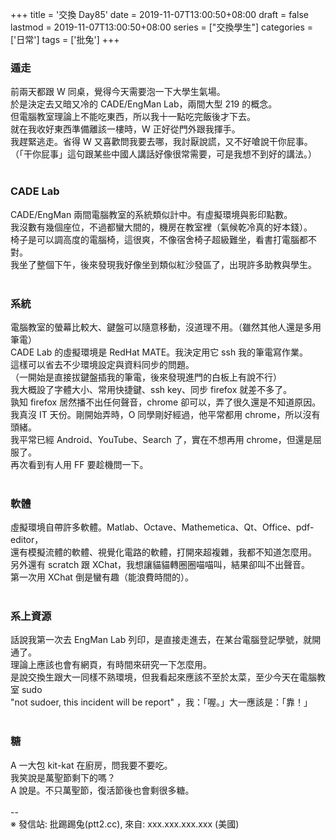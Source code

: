 +++
title = '交換 Day85'
date = 2019-11-07T13:00:50+08:00
draft = false
lastmod = 2019-11-07T13:00:50+08:00
series = ["交換學生"]
categories = ['日常']
tags = ['批兔']
+++
### 遁走 
前兩天都跟 W 同桌，覺得今天需要泡一下大學生氣場。<br>
於是決定去又暗又冷的 CADE/EngMan Lab，兩間大型 219 的概念。<br>
但電腦教室理論上不能吃東西，所以我十一點吃完飯後才下去。<br>
就在我收好東西準備離該一樓時，W 正好從門外跟我揮手。<br>
我趕緊逃走。省得 W 又喜歡問我要去哪，我討厭說謊，又不好嗆說干你屁事。<br>
（「干你屁事」這句跟某些中國人講話好像很常需要，可是我想不到好的講法。）<br>
<br>
### CADE Lab 
CADE/EngMan 兩間電腦教室的系統類似計中。有虛擬環境與影印點數。<br>
我沒數有幾個座位，不過都蠻大間的，機房在教室裡（氣候乾冷真的好本錢）。<br>
椅子是可以調高度的電腦椅，這很爽，不像宿舍椅子超級難坐，看書打電腦都不對。<br>
我坐了整個下午，後來發現我好像坐到類似紅沙發區了，出現許多助教與學生。<br>
<br>
### 系統 
電腦教室的螢幕比較大、鍵盤可以隨意移動，沒道理不用。（雖然其他人還是多用筆電）<br>
CADE Lab 的虛擬環境是 RedHat MATE。我決定用它 ssh 我的筆電寫作業。<br>
這樣可以省去不少環境設定與資料同步的問題。<br>
（一開始是直接拔鍵盤插我的筆電，後來發現進門的白板上有說不行）<br>
我大概設了字體大小、常用快捷鍵、ssh key、同步 firefox 就差不多了。<br>
孰知 firefox 居然播不出任何聲音，chrome 卻可以，弄了很久還是不知道原因。<br>
我真沒 IT 天份。剛開始弄時，O 同學剛好經過，他平常都用 chrome，所以沒有頭緒。<br>
我平常已經 Android、YouTube、Search 了，實在不想再用 chrome，但還是屈服了。<br>
再次看到有人用 FF 要趁機問一下。<br>
<br>
### 軟體 
虛擬環境自帶許多軟體。Matlab、Octave、Mathemetica、Qt、Office、pdf-editor，<br>
還有模擬流體的軟體、視覺化電路的軟體，打開來超複雜，我都不知道怎麼用。<br>
另外還有 scratch 跟 XChat，我想讓貓貓轉圈圈喵喵叫，結果卻叫不出聲音。<br>
第一次用 XChat 倒是蠻有趣（能浪費時間的）。<br>
<br>
### 系上資源 
話說我第一次去 EngMan Lab 列印，是直接走進去，在某台電腦登記學號，就開通了。<br>
理論上應該也會有網頁，有時間來研究一下怎麼用。<br>
是說交換生跟大一同樣不熟環境，但我看起來應該不至於太菜，至少今天在電腦教室 sudo<br>
"not sudoer, this incident will be report" ，我：「喔。」大一應該是：「靠！」<br>
<br>
### 糖 
A 一大包 kit-kat 在廚房，問我要不要吃。<br>
我笑說是萬聖節剩下的嗎？<br>
A 說是。不只萬聖節，復活節後也會剩很多糖。<br>
<br>
--<br>
※ 發信站: 批踢踢兔(ptt2.cc), 來自: xxx.xxx.xxx.xxx (美國)<br>
